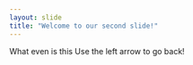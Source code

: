 ```yaml
---
layout: slide
title: "Welcome to our second slide!"
---
```

What even is this
Use the left arrow to go back!
